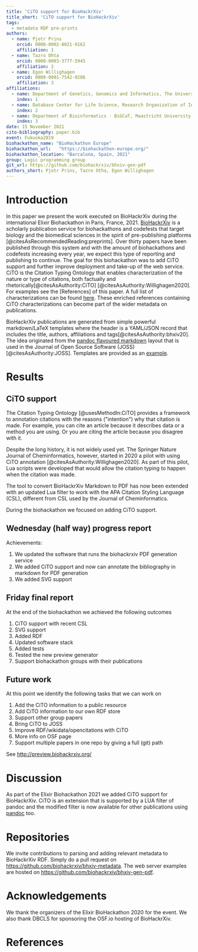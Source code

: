 ```yaml
---
title: 'CiTO support for BioHackrXiv'
title_short: 'CiTO support for BioHackrXiv'
tags:
  - metadata RDF pre-prints
authors:
  - name: Pjotr Prins
    orcid: 0000-0002-8021-9162
    affiliation: 1
  - name: Tazro Ohta
    orcid: 0000-0003-3777-5945
    affiliation: 2
  - name: Egon Willighagen
    orcid: 0000-0001-7542-0286
    affiliation: 3
affiliations:
  - name: Department of Genetics, Genomics and Informatics, The University of Tennessee Health Science Center, Memphis, TN, USA.
    index: 1
  - name: Database Center for Life Science, Research Organization of Information and Systems, Japan
    index: 2
  - name: Department of Bioinformatics - BiGCaT, Maastricht University, Maastricht, The Netherlands
    index: 3
date: 15 November 2021
cito-bibliography: paper.bib
event: Fukuoka2019
biohackathon_name: "BioHackathon Europe"
biohackathon_url:   "https://biohackathon-europe.org/"
biohackathon_location: "Barcalona, Spain, 2021"
group: Logic programming group
git_url: https://github.com/biohackrxiv/bhxiv-gen-pdf
authors_short: Pjotr Prins, Tazro Otha, Egon Willighagen
---
```


# Introduction

In this paper we present the work executed on BioHackrXiv during the international Elixir Biohackathon in Paris, France, 2021.
[BioHackrXiv](https://biohackrxiv.org/) is a scholarly publication service for
biohackathons and codefests that target biology and the biomedical sciences in the spirit of pre-publishing platforms [@citesAsRecommendedReading:preprints].
Over thirty papers have been published through this system and with the amount of biohackathons and codefests increasing every year, we expect this type of reporting and publishing to continue.
The goal for this biohackathon was to add CiTO support and further improve deployment and take-up of the web service.
CiTO is the Citation Typing Ontology that enables characterization of the nature or type of citations, both factually and rhetorically[@citesAsAuthority:CiTO] [@citesAsAuthority:Willighagen2020]. For examples see the [References] of this paper. A full list of characterizations can be found [here](https://sparontologies.github.io/cito/current/cito.html). These enriched references containing CiTO characterizations can become part of the wider metadata on publications.

BioHackrXiv publications are generated from simple powerful markdown/LaTeX templates where the header is a YAML/JSON record that includes the title, authors, affiliations and tags[@citesAsAuthority:bhxiv20]. The idea originated from the [pandoc flavoured markdown](https://garrettgman.github.io/rmarkdown/authoring_pandoc_markdown.html) layout that is used in the Journal of Open Source Software (JOSS)[@citesAsAuthority:JOSS].
Templates are provided as an [example](https://github.com/biohackrxiv/publication-template).

# Results

## CiTO support

The Citation Typing Ontology [@usesMethodIn:CiTO] provides a framework to annotation citations
with the reasons ("intention") why that citation is made. For example, you can cite an article
because it describes data or a method you are using. Or you are citing the article because
you disagree with it.

Despite the long history, it is not widely used yet. The Springer Nature
Journal of Cheminformatics, however, started in 2020 a pilot with using CiTO annotation
[@citesAsAuthority:Willighagen2020]. As part of this pilot, Lua scripts were developed
that would allow the citation typing to happen when the citation was made.

The tool to convert BioHackrXiv Markdown to PDF has now been extended with an updated
Lua filter to work with the APA Citation Styling Language (CSL), different from CSL
used by the Journal of Cheminformatics.

During the biohackathon we focused on adding CiTO support.

## Wednesday (half way) progress report

Achievements:

1. We updated the software that runs the biohackrxiv PDF generation service
2. We added CiTO support and now can annotate the bibliography in markdown for PDF generation
3. We added SVG support

## Friday final report

At the end of the biohackathon we achieved the following outcomes

1. CiTO support with recent CSL
2. SVG support
3. Added RDF
4. Updated software stack
6. Added tests
3. Tested the new preview generator
4. Support biohackathon groups with their publications

## Future work

At this point we identify the following tasks that we can work on

1. Add the CiTO information to a public resource
2. Add CiTO information to our own RDF store
2. Support other group papers
3. Bring CiTO to JOSS
4. Improve RDF/wikidata/opencitations with CiTO
5. More info on OSF page
6. Support multiple papers in one repo by giving a full (git) path

See http://preview.biohackrxiv.org/

# Discussion

As part of the Elixir Biohackathon 2021 we added
CiTO support
for BioHackrXiv. CiTO is an extension that is supported by a LUA filter of pandoc and the modified filter is now available for other publications using [pandoc](https://pandoc.org/) too.

# Repositories

We invite contributions to parsing and adding relevant metadata to
BioHackrXiv RDF. Simply do a pull request on
https://github.com/biohackrxiv/bhxiv-metadata. The web server examples
are hosted on https://github.com/biohackrxiv/bhxiv-gen-pdf.

# Acknowledgements

We thank the organizers of the Elixir BioHackathon 2020 for the event.
We also thank DBCLS for sponsoring the OSF.io hosting of BioHackrXiv.

# References

